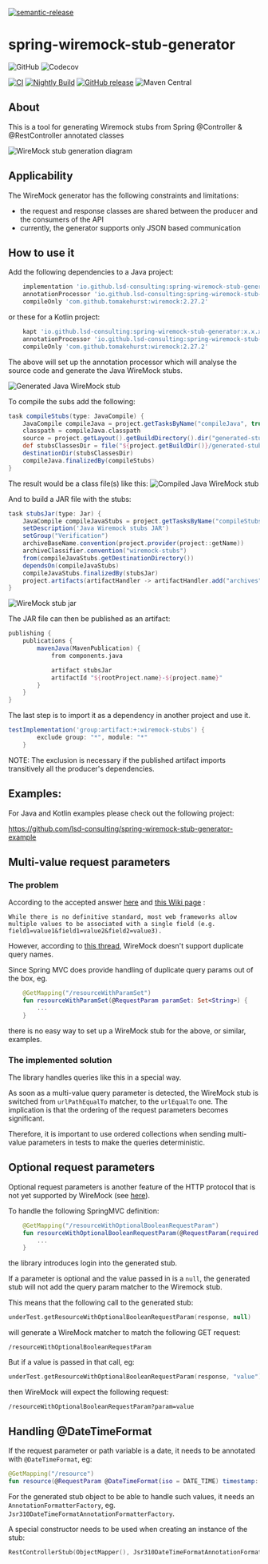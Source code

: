 [![semantic-release](https://img.shields.io/badge/semantic-release-e10079.svg?logo=semantic-release)](https://github.com/semantic-release/semantic-release)

# spring-wiremock-stub-generator
![GitHub](https://img.shields.io/github/license/lsd-consulting/spring-wiremock-stub-generator)
![Codecov](https://img.shields.io/codecov/c/github/lsd-consulting/spring-wiremock-stub-generator)

[![CI](https://github.com/lsd-consulting/spring-wiremock-stub-generator/actions/workflows/ci.yml/badge.svg)](https://github.com/lsd-consulting/spring-wiremock-stub-generator/actions/workflows/ci.yml)
[![Nightly Build](https://github.com/lsd-consulting/spring-wiremock-stub-generator/actions/workflows/nightly.yml/badge.svg)](https://github.com/lsd-consulting/spring-wiremock-stub-generator/actions/workflows/nightly.yml)
[![GitHub release](https://img.shields.io/github/release/lsd-consulting/spring-wiremock-stub-generator)](https://github.com/lsd-consulting/spring-wiremock-stub-generator/releases)
![Maven Central](https://img.shields.io/maven-central/v/io.github.lsd-consulting/spring-wiremock-stub-generator)

## About
This is a tool for generating Wiremock stubs from Spring @Controller & @RestController annotated classes

![WireMock stub generation diagram](https://github.com/lsd-consulting/spring-wiremock-stub-generator/blob/main/docs/diagram.png?raw=true)

## Applicability
The WireMock generator has the following constraints and limitations:
- the request and response classes are shared between the producer and the consumers of the API
- currently, the generator supports only JSON based communication

## How to use it
Add the following dependencies to a Java project:
```groovy
    implementation 'io.github.lsd-consulting:spring-wiremock-stub-generator:x.x.x'
    annotationProcessor 'io.github.lsd-consulting:spring-wiremock-stub-generator:x.x.x'
    compileOnly 'com.github.tomakehurst:wiremock:2.27.2'
```

or these for a Kotlin project:
```groovy
    kapt 'io.github.lsd-consulting:spring-wiremock-stub-generator:x.x.x'
    annotationProcessor 'io.github.lsd-consulting:spring-wiremock-stub-generator:x.x.x'
    compileOnly 'com.github.tomakehurst:wiremock:2.27.2'
```

The above will set up the annotation processor which will analyse the source code and generate the Java WireMock stubs.

![Generated Java WireMock stub](https://github.com/lsd-consulting/spring-wiremock-stub-generator/blob/main/docs/generated_wiremock_stub.png?raw=true)

To compile the subs add the following:

```groovy
task compileStubs(type: JavaCompile) {
    JavaCompile compileJava = project.getTasksByName("compileJava", true).toArray()[0]
    classpath = compileJava.classpath
    source = project.getLayout().getBuildDirectory().dir("generated-stub-sources")
    def stubsClassesDir = file("${project.getBuildDir()}/generated-stub-classes")
    destinationDir(stubsClassesDir)
    compileJava.finalizedBy(compileStubs)
}
```

The result would be a class file(s) like this:
![Compiled Java WireMock stub](https://github.com/lsd-consulting/spring-wiremock-stub-generator/blob/main/docs/compiled_wiremock_stub.png?raw=true)

And to build a JAR file with the stubs:

```groovy
task stubsJar(type: Jar) {
    JavaCompile compileJavaStubs = project.getTasksByName("compileStubs", true).toArray()[0]
    setDescription('Java Wiremock stubs JAR')
    setGroup("Verification")
    archiveBaseName.convention(project.provider(project::getName))
    archiveClassifier.convention("wiremock-stubs")
    from(compileJavaStubs.getDestinationDirectory())
    dependsOn(compileJavaStubs)
    compileJavaStubs.finalizedBy(stubsJar)
    project.artifacts(artifactHandler -> artifactHandler.add("archives", stubsJar))
}
```

![WireMock stub jar](https://github.com/lsd-consulting/spring-wiremock-stub-generator/blob/main/docs/wiremock_stub_jar.png?raw=true)

The JAR file can then be published as an artifact:

```groovy
publishing {
    publications {
        mavenJava(MavenPublication) {
            from components.java

            artifact stubsJar
            artifactId "${rootProject.name}-${project.name}"
        }
    }
}
```

The last step is to import it as a dependency in another project and use it.
```groovy
testImplementation('group:artifact:+:wiremock-stubs') {
        exclude group: "*", module: "*"
    }
```
NOTE: The exclusion is necessary if the published artifact imports transitively all the producer's dependencies.


## Examples:
For Java and Kotlin examples please check out the following project:

https://github.com/lsd-consulting/spring-wiremock-stub-generator-example

## Multi-value request parameters

### The problem
According to the accepted answer [here](https://stackoverflow.com/questions/24059773/correct-way-to-pass-multiple-values-for-same-parameter-name-in-get-request) 
and [this Wiki page](https://en.wikipedia.org/wiki/Query_string) :
```text
While there is no definitive standard, most web frameworks allow multiple values to be associated with a single field (e.g. field1=value1&field1=value2&field2=value3).
```

However, according to [this thread](https://github.com/wiremock/wiremock/issues/398), WireMock doesn't support duplicate query names.

Since Spring MVC does provide handling of duplicate query params out of the box, eg.
```kotlin
    @GetMapping("/resourceWithParamSet")
    fun resourceWithParamSet(@RequestParam paramSet: Set<String>) {
        ...
    }
```

there is no easy way to set up a WireMock stub for the above, or similar, examples.

### The implemented solution
The library handles queries like this in a special way.

As soon as a multi-value query parameter is detected, the WireMock stub is switched from `urlPathEqualTo` matcher, to the `urlEqualTo` one.
The implication is that the ordering of the request parameters becomes significant.

Therefore, it is important to use ordered collections when sending multi-value parameters in tests to make the queries deterministic.

## Optional request parameters
Optional request parameters is another feature of the HTTP protocol that is not yet supported by WireMock (see [here](https://groups.google.com/g/wiremock-user/c/WKMkb_LhJTU)).

To handle the following SpringMVC definition:
```kotlin
    @GetMapping("/resourceWithOptionalBooleanRequestParam")
    fun resourceWithOptionalBooleanRequestParam(@RequestParam(required = false) param: Boolean) {
        ...
    }
```
the library introduces login into the generated stub.

If a parameter is optional and the value passed in is a `null`, the generated stub will not add the query param matcher to the Wiremock stub.

This means that the following call to the generated stub:
```kotlin
underTest.getResourceWithOptionalBooleanRequestParam(response, null)
```

will generate a WireMock matcher to match the following GET request:
```
/resourceWithOptionalBooleanRequestParam
```

But if a value is passed in that call, eg:
```kotlin
underTest.getResourceWithOptionalBooleanRequestParam(response, "value")
```

then WireMock will expect the following request:
```
/resourceWithOptionalBooleanRequestParam?param=value
```

## Handling @DateTimeFormat
If the request parameter or path variable is a date, it needs to be annotated with `@DateTimeFormat`, eg:

```kotlin
@GetMapping("/resource") 
fun resource(@RequestParam @DateTimeFormat(iso = DATE_TIME) timestamp: ZonedDateTime)
```

For the generated stub object to be able to handle such values, it needs an `AnnotationFormatterFactory`, eg. `Jsr310DateTimeFormatAnnotationFormatterFactory`.

A special constructor needs to be used when creating an instance of the stub:
```kotlin
RestControllerStub(ObjectMapper(), Jsr310DateTimeFormatAnnotationFormatterFactory())
```
